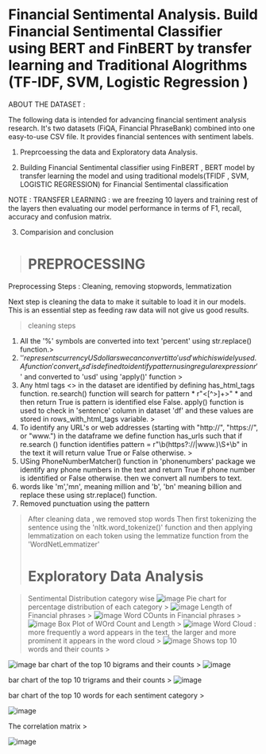 # **Financial Sentimental Analysis. Build Financial Sentimental Classifier using BERT and FinBERT by transfer learning and Traditional Alogrithms (TF-IDF, SVM, Logistic Regression )**

ABOUT THE DATASET : 
>
The following data is intended for advancing financial sentiment analysis research. It's two datasets (FiQA, Financial PhraseBank) combined into one easy-to-use CSV file. It provides financial sentences with sentiment labels.

>
1) Preprcoessing the data and Exploratory data Analysis. 
>
2) Building Financial Sentimental classifier using  FinBERT , BERT model by transfer learning the model and using traditional models(TFIDF , SVM, LOGISTIC REGRESSION) for Financial Sentimental classification
>
NOTE : TRANSFER LEARNING : we are freezing 10 layers and training rest of the layers then evaluating our model performance in terms of F1, recall, accuracy and confusion matrix.
>
3) Comparision and conclusion 
>
># PREPROCESSING
>
Preprocessing Steps : Cleaning, removing stopwords, lemmatization
>
Next step is cleaning the data to make it suitable to load it in our models. This is an essential step as feeding raw data will not give us good results.
> cleaning steps
> 
1) All the '%' symbols are converted into text 'percent' using str.replace() function.>
2)  '$' represents currency US dollars we can convert it to 'usd' which is widely used. A function 'convert_usd' is defined to identify pattern using regular expression r'$' and converted to 'usd' using 'apply()' function >
3)  Any html tags <> in the dataset are identified by defining has_html_tags function. re.search() function will search for pattern * r"<[^>]+>" * and then return True is pattern is identified else False. apply() function is used to check in 'sentence' column in dataset 'df' and these values are stored in rows_with_html_tags variable. >
4) To identify any URL's or web addresses (starting with "http://", "https://", or "www.") in the dataframe we define function has_urls such that if re.search () function identifies pattern = r"\b(https?://|www.)\S+\b" in the text it will return value True or False otherwise. >
5) USing PhoneNumberMatcher() function in 'phonenumbers' package we identify any phone numbers in the text and return True if phone number is identified or False otherwise. then we convert all numbers to text.
6) words like 'm','mn', meaning million and 'b', 'bn' meaning billion and replace these using str.replace() function.
7) Removed punctuation using the pattern

> After cleaning data , we removed stop words
> Then first tokenizing the sentence using the 'nltk.word_tokenize()' function and then applying lemmatization on each token using the lemmatize function from the 'WordNetLemmatizer'
> 
># Exploratory Data Analysis

>Sentimental Distribution category wise 
![image](https://github.com/iamdivyasharma/Financial_Sentiment_Classifier_and_Analysis_Bert_FinBERT/assets/66716367/50f497a7-927e-45bb-b6cb-0730b6224309)
>Pie chart for  percentage distribution of each category >
![image](https://github.com/iamdivyasharma/Financial_Sentiment_Classifier_and_Analysis_Bert_FinBERT/assets/66716367/880d17df-79fe-407e-bb33-7cc473e010ab)
Length of Financial phrases >
![image](https://github.com/iamdivyasharma/Financial_Sentiment_Classifier_and_Analysis_Bert_FinBERT/assets/66716367/a92a387a-a52d-4dee-b056-d84c3234fb61)
Word COunts in Financial phrases >
![image](https://github.com/iamdivyasharma/Financial_Sentiment_Classifier_and_Analysis_Bert_FinBERT/assets/66716367/77929d9e-504c-425e-b33f-4012b292a7cc)
Box Plot of WOrd Count and Length >
 ![image](https://github.com/iamdivyasharma/Financial_Sentiment_Classifier_and_Analysis_Bert_FinBERT/assets/66716367/4b18b4ce-f3d4-43ee-be40-d04706f79dbb)
Word Cloud : more frequently a word appears in the text, the larger and more prominent it appears in the word cloud >
 ![image](https://github.com/iamdivyasharma/Financial_Sentiment_Classifier_and_Analysis_Bert_FinBERT/assets/66716367/42ac221b-3c46-4144-89d8-32d9536620aa)
 Shows  top 10 words and their counts >

![image](https://github.com/iamdivyasharma/Financial_Sentiment_Classifier_and_Analysis_Bert_FinBERT/assets/66716367/41a0809d-fb26-4bf6-920a-c7579d8b7abd)
bar chart of the top 10 bigrams and their counts >
![image](https://github.com/iamdivyasharma/Financial_Sentiment_Classifier_and_Analysis_Bert_FinBERT/assets/66716367/03108924-6283-4b86-bc79-53e4fa661e60)


bar chart of the top 10 trigrams and their counts >
![image](https://github.com/iamdivyasharma/Financial_Sentiment_Classifier_and_Analysis_Bert_FinBERT/assets/66716367/1a7264e8-f3d6-4a40-82c0-77913533c1a1)

bar chart of the top 10 words for each sentiment category >

![image](https://github.com/iamdivyasharma/Financial_Sentiment_Classifier_and_Analysis_Bert_FinBERT/assets/66716367/8eb835ad-7748-467d-89de-baed1fe23ef7)

The correlation matrix >

![image](https://github.com/iamdivyasharma/Financial_Sentiment_Classifier_and_Analysis_Bert_FinBERT/assets/66716367/abbc0114-31d9-40a0-bdec-038e0b1a2f6d)










